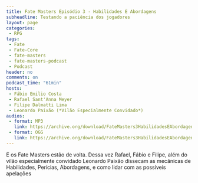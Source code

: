 ```yaml
---
title: Fate Masters Episódio 3 - Habilidades E Abordagens
subheadline: Testando a paciência dos jogadores
layout: page
categories:
 - RPG
tags:
 - Fate
 - Fate-Core
 - fate-masters
 - fate-masters-podcast
 - Podcast
header: no
comments: on
podcast_time: "61min"
hosts:
 - Fábio Emilio Costa
 - Rafael Sant'Anna Meyer
 - Filipe Dalmatti Lima
 - Leonardo Paixão (*Vilão Especialmente Convidado*)
audios:
 - format: MP3
   link: https://archive.org/download/FateMasters3HabilidadesEAbordagens/Fate%20Masters%20%233%20-%20Habilidades%20e%20abordagens.mp3
 - format: OGG
   link: https://archive.org/download/FateMasters3HabilidadesEAbordagens/Fate%20Masters%20%233%20-%20Habilidades%20e%20abordagens.ogg
---
```


E os Fate Masters estão de volta. Dessa vez Rafael, Fábio e Filipe, além do vilão especialmente convidado Leonardo Paixão dissecam as mecânicas de Habilidades, Perícias, Abordagens, e como lidar com as possíveis apelações

